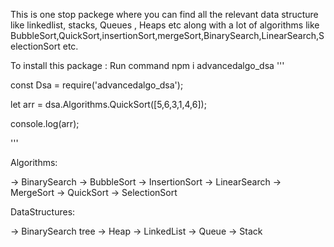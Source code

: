 This is one stop packege where you can find all the relevant data structure like linkedlist, stacks, Queues , Heaps etc along with a lot of algorithms like BubbleSort,QuickSort,insertionSort,mergeSort,BinarySearch,LinearSearch,SelectionSort etc.

To install this package : Run command 
npm i advancedalgo_dsa
'''

const Dsa = require('advancedalgo_dsa');

let arr = dsa.Algorithms.QuickSort([5,6,3,1,4,6]);

console.log(arr);


'''

Algorithms:

-> BinarySearch
-> BubbleSort
-> InsertionSort
-> LinearSearch
-> MergeSort
-> QuickSort
-> SelectionSort

DataStructures:

-> BinarySearch tree
-> Heap
-> LinkedList
-> Queue
-> Stack








